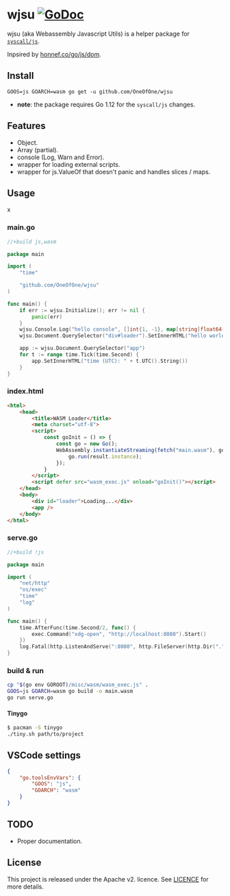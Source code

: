 # wjsu [![GoDoc](https://godoc.org/github.com/OneOfOne/wjsu?status.svg)](https://godoc.org/github.com/OneOfOne/wjsu)

wjsu (aka Webassembly Javascript Utils) is a helper package for [`syscall/js`](https://godoc.org/syscall/js).

Inpsired by [honnef.co/go/js/dom](https://github.com/dominikh/go-js-dom).

## Install

    GOOS=js GOARCH=wasm go get -u github.com/OneOfOne/wjsu

* **note**: the package requires Go 1.12 for the `syscall/js` changes.

## Features

* Object.
* Array (partial).
* console (Log, Warn and Error).
* wrapper for loading external scripts.
* wrapper for js.ValueOf that doesn't panic and handles slices / maps.

## Usage

x

### main.go

```go
//+build js,wasm

package main

import (
	"time"

	"github.com/OneOfOne/wjsu"
)

func main() {
    if err := wjsu.Initialize(); err != nil {
        panic(err)
    }
	wjsu.Console.Log("hello console", []int{1, -1}, map[string]float64{"a": 1, "z": -1})
	wjsu.Document.QuerySelector("div#loader").SetInnerHTML("hello world")

	app := wjsu.Document.QuerySelector("app")
	for t := range time.Tick(time.Second) {
		app.SetInnerHTML("time (UTC): " + t.UTC().String())
	}
}
```

### index.html

```html
<html>
	<head>
		<title>WASM Loader</title>
		<meta charset="utf-8">
		<script>
			const goInit = () => {
				const go = new Go();
				WebAssembly.instantiateStreaming(fetch("main.wasm"), go.importObject).then((result) => {
					go.run(result.instance);
				});
			}
		</script>
		<script defer src="wasm_exec.js" onload="goInit()"></script>
	</head>
	<body>
		<div id="loader">Loading...</div>
		<app />
	</body>
</html>
```

### serve.go

```go
//+build !js

package main

import (
	"net/http"
	"os/exec"
	"time"
	"log"
)

func main() {
	time.AfterFunc(time.Second/2, func() {
		exec.Command("xdg-open", "http://localhost:8080").Start()
	})
	log.Fatal(http.ListenAndServe(":8080", http.FileServer(http.Dir("."))))
}
```

### build & run

```sh
cp "$(go env GOROOT)/misc/wasm/wasm_exec.js" .
GOOS=js GOARCH=wasm go build -o main.wasm
go run serve.go
```

#### Tinygo

```sh
$ pacman -S tinygo
./tiny.sh path/to/project
```

## VSCode settings

```json
{
	"go.toolsEnvVars": {
		"GOOS": "js",
		"GOARCH": "wasm"
	}
}
```

## TODO

* Proper documentation.

## License

This project is released under the Apache v2. licence. See [LICENCE](LICENCE) for more details.
